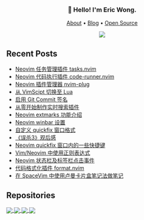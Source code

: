 <h3 align="center">👋 Hello! I'm Eric Wong.</h3>
<p align="center">
  <a href="https://wsdjeg.net/about/">About</a> •
  <a href="https://wsdjeg.net">Blog</a> •
  <a href="https://wsdjeg.net/git/">Open Source</a>
</p>

<p align="center">
<a href="https://github.com/wsdjeg">
<img src="https://github-readme-stats.vercel.app/api?username=wsdjeg&show_icons=true">
</a>
</p>

## Recent Posts

<!-- BLOG-POST-LIST:START -->
- [Neovim 任务管理插件 tasks.nvim](https://wsdjeg.net/tasks-manager-for-neovim/)
- [Neovim 代码执行插件 code-runner.nvim](https://wsdjeg.net/neovim-code-runner/)
- [Neovim 插件管理器 nvim-plug](https://wsdjeg.net/neovim-plugin-manager-nvim-plug/)
- [从 VimScipt 切换至 Lua](https://wsdjeg.net/from-vimscript-to-lua/)
- [启用 Git Commit 签名](https://wsdjeg.net/enable-git-commit-signing/)
- [从零开始制作实时搜索插件](https://wsdjeg.net/create-a-searching-plugin-from-scratch/)
- [Neovim extmarks 功能介绍](https://wsdjeg.net/neovim-extmarks/)
- [Neovim winbar 设置](https://wsdjeg.net/neovim-winbar/)
- [自定义 quickfix 窗口格式](https://wsdjeg.net/custom-quickfix-format/)
- [《误杀3》观后感](https://wsdjeg.net/20250108/)
- [Neovim quickfix 窗口内的一些快捷键](https://wsdjeg.net/key-bindings-for-neovim-quickfix-window/)
- [Vim/Neovim 中使用正则表达式](https://wsdjeg.net/using-regular-expressions-in-vim-and-neovim/)
- [Neovim 状态栏及标签栏点击事件](https://wsdjeg.net/neovim-tabline-statusline-click-events/)
- [代码格式化插件 format.nvim](https://wsdjeg.net/code-formatting-plugin-format-nvim/)
- [在 SpaceVim 中使用卢曼卡片盒笔记法做笔记](https://wsdjeg.net/zettelkasten-method-plugin-for-spacevim/)
<!-- BLOG-POST-LIST:END -->

## Repositories

<a href="https://github.com/wsdjeg/flygrep.nvim">
  <img align="center" src="https://github-readme-stats.vercel.app/api/pin/?username=wsdjeg&repo=flygrep.nvim" />
</a>

<a href="https://github.com/wsdjeg/nvim-plug">
  <img align="center" src="https://github-readme-stats.vercel.app/api/pin/?username=wsdjeg&repo=nvim-plug" />
</a>

<a href="https://github.com/wsdjeg/tasks.nvim">
  <img align="center" src="https://github-readme-stats.vercel.app/api/pin/?username=wsdjeg&repo=tasks.nvim" />
</a>

<a href="https://github.com/wsdjeg/code-runner.nvim">
  <img align="center" src="https://github-readme-stats.vercel.app/api/pin/?username=wsdjeg&repo=code-runner.nvim" />
</a>


